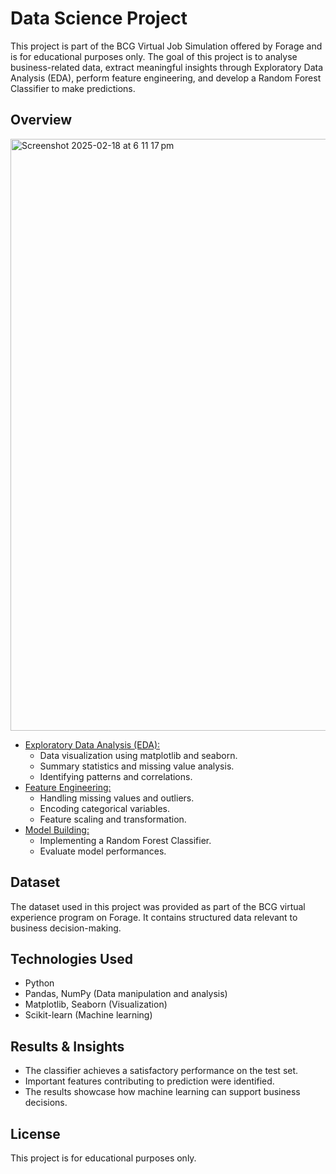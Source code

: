 # Data Science Project

This project is part of the BCG Virtual Job Simulation offered by Forage and is for educational purposes only. The goal of this project is to analyse business-related data, extract meaningful insights through Exploratory Data Analysis (EDA), perform feature engineering, and develop a Random Forest Classifier to make predictions.

## Overview
<img width="947" alt="Screenshot 2025-02-18 at 6 11 17 pm" src="https://github.com/user-attachments/assets/227e3cfe-980f-48fc-bca2-9ddba8794dfe" />

- <a href="https://github.com/MenakaGodakanda/data-science-project/blob/main/exploratory-data-analysis/README.md">Exploratory Data Analysis (EDA):</a>
  - Data visualization using matplotlib and seaborn.
  - Summary statistics and missing value analysis.
  - Identifying patterns and correlations.
- <a href="https://github.com/MenakaGodakanda/data-science-project/blob/main/feature-engineering/README.md">Feature Engineering:</a>
  - Handling missing values and outliers.
  - Encoding categorical variables.
  - Feature scaling and transformation.
- <a href="https://github.com/MenakaGodakanda/data-science-project/tree/main/model-building">Model Building:</a>
  - Implementing a Random Forest Classifier.
  - Evaluate model performances.

## Dataset
The dataset used in this project was provided as part of the BCG virtual experience program on Forage. It contains structured data relevant to business decision-making.

## Technologies Used
- Python
- Pandas, NumPy (Data manipulation and analysis)
- Matplotlib, Seaborn (Visualization)
- Scikit-learn (Machine learning)

## Results & Insights
- The classifier achieves a satisfactory performance on the test set.
- Important features contributing to prediction were identified.
- The results showcase how machine learning can support business decisions.

## License
This project is for educational purposes only.
